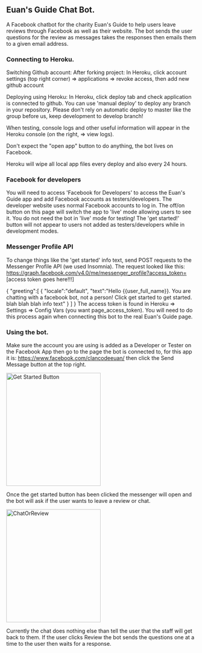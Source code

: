 ## Euan's Guide Chat Bot.
A Facebook chatbot for the charity Euan's Guide to help users leave reviews through Facebook as well as their website. The bot sends the user questions for the review as messages takes the responses then emails them to a given email address.

### Connecting to Heroku.
Switching Github account: After forking project:
In Heroku, click account settings (top right corner) => applications => revoke access, then add new github account

Deploying using Heroku: In Heroku, click deploy tab and check application is connected to github.
You can use 'manual deploy' to deploy any branch in your repository. Please don't rely on automatic deploy to master like the group before us, keep development to develop branch!

When testing, console logs and other useful information will appear in the Heroku console (on the right, <view more> => view logs).

Don't expect the "open app" button to do anything, the bot lives on Facebook.

Heroku will wipe all local app files every deploy and also every 24 hours.

### Facebook for developers
You will need to access 'Facebook for Developers' to access the Euan's Guide app and add Facebook accounts as testers/developers. The developer website uses normal Facebook accounts to log in.
The off/on button on this page will switch the app to 'live' mode allowing users to see it. You do not need the bot in 'live' mode for testing! The 'get started!' button will not appear to users not added as testers/developers while in development modes.

### Messenger Profile API
To change things like the 'get started' info text, send POST requests to the Messenger Profile API (we used Insomnia).
The request looked like this:
https://graph.facebook.com/v4.0/me/messenger_profile?access_token= [access token goes here!!!]

{
	"greeting":[
		{
			"locale":"default",
			"text":"Hello {{user_full_name}}. You are chatting with a facebook bot, not a person! Click get started to get started. blah blah blah info text"
		}
	]
}
The access token is found in Heroku => Settings => Config Vars  (you want page_access_token). You will need to do this process again when connecting this bot to the real Euan's Guide page.


### Using the bot.
Make sure the account you are using is added as a Developer or Tester on the Facebook App then go to the page the bot is connected to, for this app it is: https://www.facebook.com/clancodeeuan/ then click the Send Message button at the top right. 

<img src="https://github.com/gadgetguy82/euans_guide_chatbot/blob/feature/readme/Images/Screenshot%202019-09-09%20at%2012.47.52%20pm.png?raw=true" width="250" height="300" alt="Get Started Button">

Once the get started button has been clicked the messenger will open and the bot will ask if the user wants to leave a review or chat. 

<img src="https://github.com/gadgetguy82/euans_guide_chatbot/blob/feature/readme/Images/Screenshot%202019-09-09%20at%201.29.20%20pm.png?raw=true" width="250" height="300" alt="ChatOrReview">

Currently the chat does nothing else than tell the user that the staff will get back to them. If the user clicks Review the bot sends the questions one at a time to the user then waits for a response.